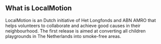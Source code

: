 ## What is LocalMotion

LocalMotion is an Dutch initiative of Het Longfonds and ABN AMRO that helps volunteers to collaborate and achieve good causes in their neighbourhood. 
The first release is aimed at converting all children playgrounds in The Netherlands into smoke-free areas.
    
